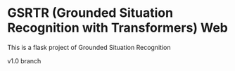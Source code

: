 # GSRTR (Grounded Situation Recognition with Transformers) Web
This is a flask project of Grounded Situation Recognition

v1.0 branch